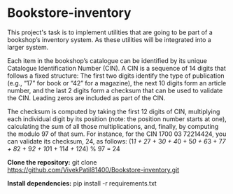 # Bookstore-inventory

This project's task is to implement utilities that are going to be part of a bookshop’s inventory system. As these
utilities will be integrated into a larger system.

Each item in the bookshop’s catalogue can be identified by its unique Catalogue Identification Number
(CIN). A CIN is a sequence of 14 digits that follows a fixed structure: The first two digits identify the type
of publication (e.g., “17” for book or “42” for a magazine), the next 10 digits form an article number, and
the last 2 digits form a checksum that can be used to validate the CIN. Leading zeros are included as
part of the CIN.

The checksum is computed by taking the first 12 digits of CIN, multiplying each individual digit by its
position (note: the position number starts at one), calculating the sum of all those multiplications, and,
finally, by computing the modulo 97 of that sum. For instance, for the CIN 1700 03 72214424, you can
validate its checksum, 24, as follows:
(1*1 + 2*7 + 3*0 + 4*0 + 5*0 + 6*3 + 7*7 + 8*2 + 9*2 + 10*1 + 11*4 + 12*4) % 97 = 24

**Clone the repository:** git clone https://github.com/VivekPatil81400/Bookstore-inventory.git

**Install dependencies:** pip install -r requirements.txt

